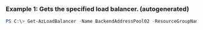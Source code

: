 ### Example 1: Gets the specified load balancer. (autogenerated)
```powershell
PS C:\> Get-AzLoadBalancer -Name BackendAddressPool02 -ResourceGroupName MyResourceGroup
```


